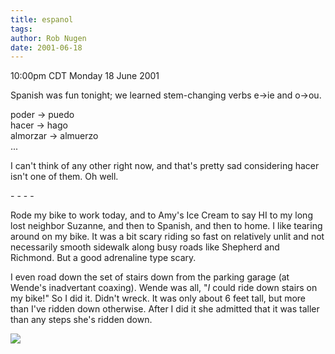 ```yaml
---
title: espanol
tags: 
author: Rob Nugen
date: 2001-06-18
---
```


<title></title>
<p class=date>10:00pm CDT Monday 18 June 2001</p>

<p>Spanish was fun tonight; we learned stem-changing verbs e->ie and 
o->ou.</p>

<p>poder -> puedo
<br>hacer -> hago
<br>almorzar -> almuerzo
<br>...</p>

<p>I can't think of any other right now, and that's pretty sad
considering hacer isn't one of them.  Oh well.</p>

<p>- - - -</p>

<p>Rode my bike to work today, and to Amy's Ice Cream to say HI to my
long lost neighbor Suzanne, and then to Spanish, and then to home.  I
like tearing around on my bike.  It was a bit scary riding so fast on
relatively unlit and not necessarily smooth sidewalk along busy roads
like Shepherd and Richmond.  But a good adrenaline type scary.</p>

<p>I even road down the set of stairs down from the parking garage (at
Wende's inadvertant coaxing).  Wende was all, "<em>I</em> could ride
down stairs on my bike!"  So I did it.  Didn't wreck.  It was only
about 6 feet tall, but more than I've ridden down otherwise.  After I
did it she admitted that it was taller than any steps she's ridden
down.</p>

<p><img src='/images/rob/wL-ROB.gif'/></p>

